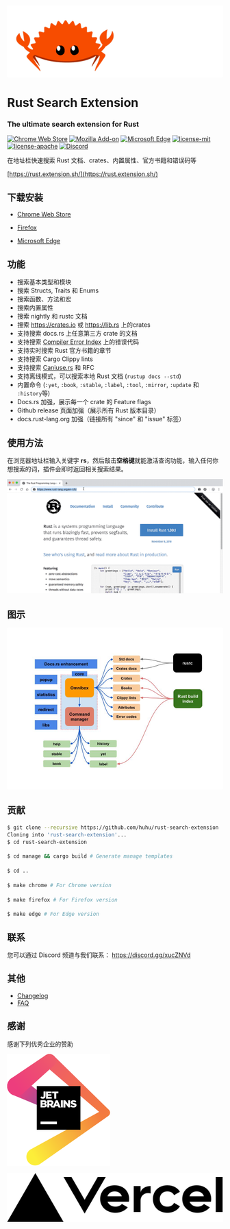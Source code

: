 
![](assets/rustacean.gif)

# Rust Search Extension 

### The ultimate search extension for Rust

[![Chrome Web Store](https://img.shields.io/chrome-web-store/v/ennpfpdlaclocpomkiablnmbppdnlhoh.svg)](https://chrome.google.com/webstore/detail/rust-search-extension/ennpfpdlaclocpomkiablnmbppdnlhoh)
[![Mozilla Add-on](https://img.shields.io/amo/v/rust-search-extension?color=%2320123A)](https://addons.mozilla.org/firefox/addon/rust-search-extension/)
[![Microsoft Edge](https://img.shields.io/badge/microsoft--edge-v1.2.1-1D4F8C)](https://microsoftedge.microsoft.com/addons/detail/olemfibpaicdoooacpfffccidjjagmoe)
[![license-mit](https://img.shields.io/badge/license-MIT-blue.svg)](https://github.com/huhu/rust-search-extension/blob/master/LICENSE-MIT)
[![license-apache](https://img.shields.io/badge/license-Apache-yellow.svg)](https://github.com/huhu/rust-search-extension/blob/master/LICENSE-APACHE)
[![Discord](https://img.shields.io/discord/711895914494558250?label=chat&logo=discord)](https://discord.gg/xucZNVd)

在地址栏快速搜索 Rust 文档、crates、内置属性、官方书籍和错误码等

[https://rust.extension.sh/](https://rust.extension.sh/)

## 下载安装

- [Chrome Web Store](https://chrome.google.com/webstore/detail/rust-search-extension/ennpfpdlaclocpomkiablnmbppdnlhoh)

- [Firefox](https://addons.mozilla.org/en-US/firefox/addon/rust-search-extension/)

- [Microsoft Edge](https://microsoftedge.microsoft.com/addons/detail/olemfibpaicdoooacpfffccidjjagmoe)

## 功能

- 搜索基本类型和模块
- 搜索 Structs, Traits 和 Enums
- 搜索函数、方法和宏
- 搜索内置属性
- 搜索 nightly 和 rustc 文档
- 搜索 https://crates.io 或 https://lib.rs 上的crates
- 支持搜索 docs.rs 上任意第三方 crate 的文档
- 支持搜索 [Compiler Error Index](https://doc.rust-lang.org/error-index.html) 上的错误代码
- 支持实时搜索 Rust 官方书籍的章节
- 支持搜索 Cargo Clippy lints
- 支持搜索 [Caniuse.rs](https://caniuse.rs) 和 RFC
- 支持离线模式，可以搜索本地 Rust 文档 (`rustup docs --std`)
- 内置命令 (`:yet`, `:book`, `:stable`, `:label`, `:tool`, `:mirror`,  `:update` 和 `:history`等)
- Docs.rs 加强，展示每一个 crate 的 Feature flags
- Github release 页面加强（展示所有 Rust 版本目录）
- docs.rust-lang.org 加强（链接所有 "since" 和 "issue" 标签）

## 使用方法

在浏览器地址栏输入关键字 **rs**，然后敲击**空格键**就能激活查询功能，输入任何你想搜索的词，插件会即时返回相关搜索结果。

![demonstration.gif](assets/demonstration.gif)

## 图示

![diagram](assets/diagram.jpg)

## 贡献

```bash
$ git clone --recursive https://github.com/huhu/rust-search-extension
Cloning into 'rust-search-extension'...
$ cd rust-search-extension

$ cd manage && cargo build # Generate manage templates

$ cd ..

$ make chrome # For Chrome version

$ make firefox # For Firefox version

$ make edge # For Edge version
```

## 联系

您可以通过 Discord 频道与我们联系： https://discord.gg/xucZNVd


## 其他

- [Changelog](https://rust.extension.sh/changelog/)
- [FAQ](https://rust.extension.sh/faq/)

## 感谢

感谢下列优秀企业的赞助

[![](docs/static/jetbrains.svg)](https://www.jetbrains.com/?from=rust-search-extension)

[![](docs/static/vercel.svg)](https://vercel.com?utm_source=rust-search-extension)
